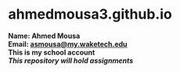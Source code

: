 # ahmedmousa3.github.io
**Name: Ahmed Mousa**  
**Email: asmousa@my.waketech.edu**  
**This is my school account**  
**_This repository will hold assignments_**
